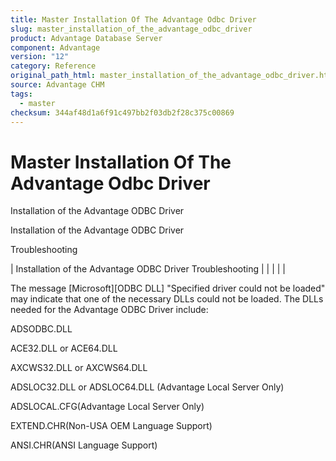 ```yaml
---
title: Master Installation Of The Advantage Odbc Driver
slug: master_installation_of_the_advantage_odbc_driver
product: Advantage Database Server
component: Advantage
version: "12"
category: Reference
original_path_html: master_installation_of_the_advantage_odbc_driver.htm
source: Advantage CHM
tags:
  - master
checksum: 344af48d1a6f91c497bb2f03db2f28c375c00869
---
```


# Master Installation Of The Advantage Odbc Driver

Installation of the Advantage ODBC Driver

Installation of the Advantage ODBC Driver

Troubleshooting

| Installation of the Advantage ODBC Driver  Troubleshooting |  |  |  |  |

The message [Microsoft][ODBC DLL] "Specified driver could not be loaded" may indicate that one of the necessary DLLs could not be loaded. The DLLs needed for the Advantage ODBC Driver include:

ADSODBC.DLL

ACE32.DLL or ACE64.DLL

AXCWS32.DLL or AXCWS64.DLL

ADSLOC32.DLL or ADSLOC64.DLL (Advantage Local Server Only)

ADSLOCAL.CFG(Advantage Local Server Only)

EXTEND.CHR(Non-USA OEM Language Support)

ANSI.CHR(ANSI Language Support)
